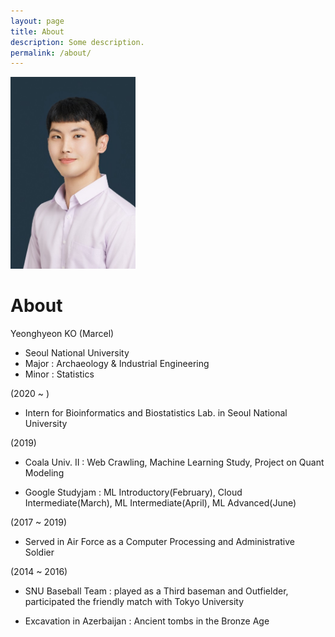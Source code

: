 ```yaml
---
layout: page
title: About
description: Some description.
permalink: /about/
---
```


<img class="img-rounded" src="/assets/img/uploads/profile.jpg" alt="Yeonghyeon KO" width="200">

# About

Yeonghyeon KO (Marcel)
- Seoul National University
 - Major : Archaeology & Industrial Engineering
 - Minor : Statistics

(2020 ~ )
- Intern for Bioinformatics and Biostatistics Lab. in Seoul National University

(2019)
- Coala Univ. II : Web Crawling, Machine Learning Study, Project on Quant Modeling

- Google Studyjam : ML Introductory(February), Cloud Intermediate(March), ML Intermediate(April), ML Advanced(June)

(2017 ~ 2019)
- Served in Air Force as a Computer Processing and Administrative Soldier

(2014 ~ 2016)
- SNU Baseball Team : played as a Third baseman and Outfielder, participated the friendly match with Tokyo University

- Excavation in Azerbaijan : Ancient tombs in the Bronze Age
